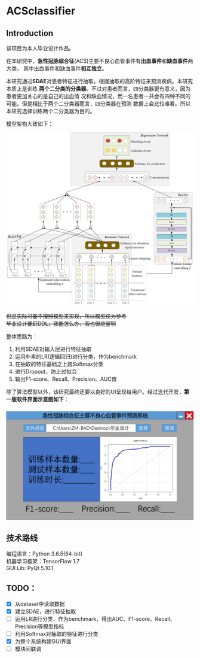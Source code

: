 # ACSclassifier

## Introduction
该项目为本人毕业设计作品。

在本研究中，**急性冠脉综合征**(ACS)主要不良心血管事件有**出血事件**和**缺血事件**两大类，
其中出血事件和缺血事件**相互独立**。

本研究通过**SDAE**对患者特征进行抽取，根据抽取的高阶特征来预测疾病。本研究本质上是训练
**两个二分类的分类器**。不过对患者而言，四分类器更有意义，因为患者更加关心的是自己的出血情
况和缺血情况，而一名患者一共会有四种不同的可能。但是相比于两个二分类器而言，四分类器在预测
数据上会比较难看。所以本研究选择训练两个二分类器为目的。

模型架构大致如下：

![](https://raw.githubusercontent.com/ZM-BAD/ACSclassifier/master/res/new_model.png)


~~但是实际可能不按照模型来实现，所以模型仅为参考~~  
~~毕业设计要赶DDL，我能怎么办，我也很绝望啊~~  

整体思路为：  
1. 利用SDAE对输入层进行特征抽取
2. 运用朴素的LR(逻辑回归)进行分类，作为benchmark
3. 在抽取的特征基础之上跑Softmax分类
4. 进行Dropout，防止过拟合
5. 输出F1-score、Recall、Precision、AUC值


除了算法模型以外，该研究最终还要以良好的UI呈现给用户。经过迭代开发，**第一版软件界面示意图如下**：

![](https://raw.githubusercontent.com/ZM-BAD/ACSclassifier/master/res/panel.png)

## 技术路线
编程语言：Python 3.6.5(64-bit)  
机器学习框架：TensorFlow 1.7  
GUI Lib: PyQt 5.10.1

## TODO：

- [x] 从dataset中读取数据
- [x] 建立SDAE，进行特征抽取
- [ ] 运用LR进行分类，作为benchmark，得出AUC、F1-score、Recall、Precision等模型指标
- [ ] 利用Softmax对抽取的特征进行分类
- [x] 为整个系统构建GUI界面
- [ ] 模块间联调
